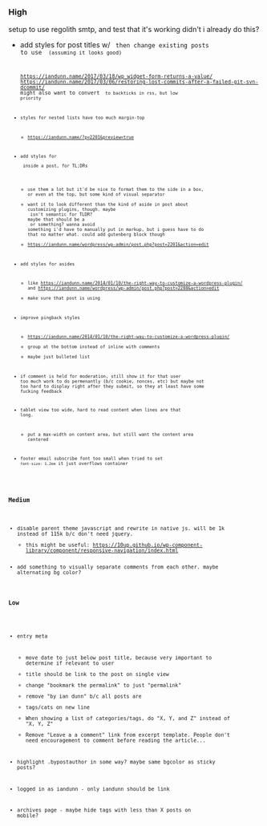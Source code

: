 ### High

setup to use regolith smtp, and test that it's working
	didn't i already do this?

* add styles for post titles w/ <code>
    then change existing posts to use <code> (assuming it looks good)

	https://iandunn.name/2017/03/18/wp_widget-form-returns-a-value/
	https://iandunn.name/2017/03/06/restoring-lost-commits-after-a-failed-git-svn-dcommit/
	might also want to convert <code> to backticks in rss, but low priority

* styles for nested lists have too much margin-top
	* https://iandunn.name/?p=2201&preview=true

* add styles for <aside> inside a post, for TL;DRs
	* use them a lot but it'd be nice to format them to the side in a box, or even at the top, but some kind of visual separator
	* want it to look different than the kind of aside in post about customizing plugins, though. maybe <aside> isn't semantic for TLDR? 
		maybe that should be a <section class="tldr"> or something? wanna avoid something i'd have to manually put in markup, but i guess have to do that no matter what.
		could add gutenberg block though
	* https://iandunn.name/wordpress/wp-admin/post.php?post=2201&action=edit
* add styles for asides
	* like https://iandunn.name/2014/01/10/the-right-way-to-customize-a-wordpress-plugin/ and https://iandunn.name/wordpress/wp-admin/post.php?post=2288&action=edit
	* make sure that post is using <aside>

* improve pingback styles
	* https://iandunn.name/2014/01/10/the-right-way-to-customize-a-wordpress-plugin/
	* group at the bottom instead of inline with comments
	* maybe just bulleted list

* if comment is held for moderation, still show it for that user
	too much work to do permenantly (b/c cookie, nonces, etc)
	but maybe not too hard to display right after they submit, so they at least have some fucking feedback

* tablet view too wide, hard to read content when lines are that long.
	* put a max-width on content area, but still want the content area centered

* footer email subscribe font too small
	when tried to set `font-size: 1.2em` it just overflows container



### Medium

* disable parent theme javascript and rewrite in native js. will be 1k instead of 115k b/c don't need jquery.
	* this might be useful: https://10up.github.io/wp-component-library/component/responsive-navigation/index.html
* add something to visually separate comments from each other. maybe alternating bg color?



### Low

* entry meta
	* move date to just below post title, because very important to determine if relevant to user
	* title should be link to the post on single view
	* change "bookmark the permalink" to just "permalink"
	* remove "by ian dunn" b/c all posts are
	* tags/cats on new line
	* When showing a list of categories/tags, do "X, Y, and Z" instead of "X, Y, Z"
	* Remove "Leave a a comment" link from excerpt template. People don't need encouragement to comment before reading the article...

* highlight .bypostauthor in some way? maybe same bgcolor as sticky posts?

* logged in as iandunn - only iandunn should be link

* archives page - maybe hide tags with less than X posts on mobile?
